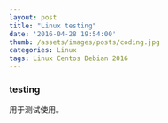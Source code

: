 ```yaml
---
layout: post
title: "Linux testing"
date: '2016-04-28 19:54:00'
thumb: /assets/images/posts/coding.jpg
categories: Linux
tags: Linux Centos Debian 2016
---
```



### testing


用于测试使用。


